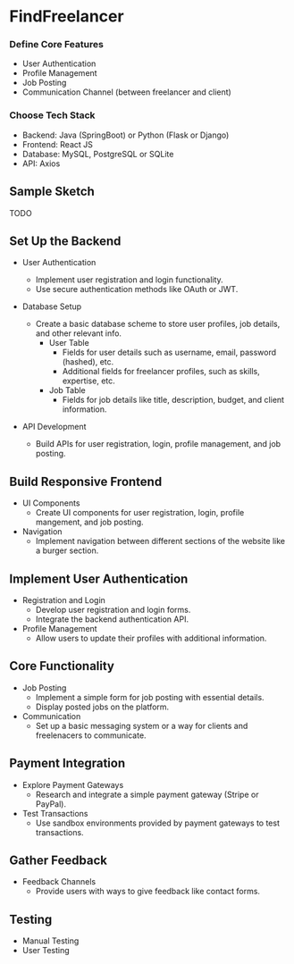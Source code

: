 # FindFreelancer

### Define Core Features
- User Authentication
- Profile Management
- Job Posting
- Communication Channel (between freelancer and client)

### Choose Tech Stack
- Backend: Java (SpringBoot) or Python (Flask or Django)
- Frontend: React JS
- Database: MySQL, PostgreSQL or SQLite 
- API: Axios

## Sample Sketch
TODO

## Set Up the Backend

- User Authentication
    - Implement user registration and login functionality.
    - Use secure authentication methods like OAuth or JWT.

- Database Setup
    - Create a basic database scheme to store user profiles, job details, and other relevant info.
        - User Table
            - Fields for user details such as username, email, password (hashed), etc.
            - Additional fields for freelancer profiles, such as skills, expertise, etc.
        - Job Table
            - Fields for job details like title, description, budget, and client information.
    
- API Development
    - Build APIs for user registration, login, profile management, and job posting.

## Build Responsive Frontend

- UI Components
    - Create UI components for user registration, login, profile mangement, and job posting.
- Navigation
    - Implement navigation between different sections of the website like a burger section.

## Implement User Authentication

- Registration and Login
    - Develop user registration and login forms.
    - Integrate the backend authentication API.
- Profile Management
    - Allow users to update their profiles with additional information.

## Core Functionality

- Job Posting
    - Implement a simple form for job posting with essential details.
    - Display posted jobs on the platform.
- Communication
    - Set up a basic messaging system or a way for clients and freelenacers to communicate.

## Payment Integration

- Explore Payment Gateways
    - Research and integrate a simple payment gateway (Stripe or PayPal).
- Test Transactions
    - Use sandbox environments provided by payment gateways to test transactions.

## Gather Feedback

- Feedback Channels
    - Provide users with ways to give feedback like contact forms.

## Testing

- Manual Testing
- User Testing